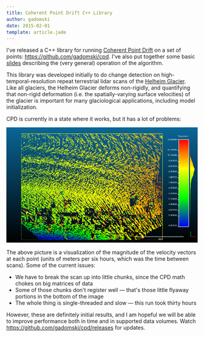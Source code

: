 ```yaml
---
title: Coherent Point Drift C++ Library
author: gadomski
date: 2015-02-01
template: article.jade
---
```


I've released a C++ library for running [Coherent Point Drift](https://sites.google.com/site/myronenko/research/cpd) on a set of points: https://github.com/gadomski/cpd.
I've also put together some basic [slides](/cpd-presentation/) describing the (very general) operation of the algorithm.

<span class="more"></span>

This library was developed initially to do change detection on high-temporal-resolution repeat terrestrial lidar scans of the [Helheim Glacier](http://en.wikipedia.org/wiki/Helheim_Glacier).
Like all glaciers, the Helheim Glacier deforms non-rigidly, and quantifying that non-rigid deformation (i.e. the spatially-varying surface velocities) of the glacier is important for many glaciological applications, including model initialization.

CPD is currently in a state where it works, but it has a lot of problems:

![Very rough initial run of non-rigid CPD on the Helheim Glacier](magnitude.png)

The above picture is a visualization of the magnitude of the velocity vectors at each point (units of meters per six hours, which was the time between scans).
Some of the current issues:

- We have to break the scan up into little chunks, since the CPD math chokes on big matrices of data
- Some of those chunks don't register well — that's those little flyaway portions in the bottom of the image
- The whole thing is single-threaded and slow — this run took thirty hours

However, these are definitely initial results, and I am hopeful we will be able to improve performance both in time and in supported data volumes.
Watch https://github.com/gadomski/cpd/releases for updates.

